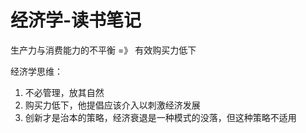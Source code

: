 # 经济学-读书笔记

生产力与消费能力的不平衡 =》 有效购买力低下

经济学思维：

1. 不必管理，放其自然
2. 购买力低下，他提倡应该介入以刺激经济发展
3. 创新才是治本的策略，经济衰退是一种模式的没落，但这种策略不适用